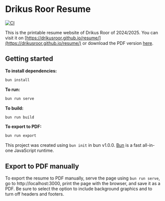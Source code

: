 # Drikus Roor Resume

[![CI](https://github.com/drikusroor/resume/actions/workflows/ci.yml/badge.svg)](https://github.com/drikusroor/resume/actions/workflows/ci.yml)

This is the printable resume website of Drikus Roor of 2024/2025. You can visit it on [https://drikusroor.github.io/resume/](https://drikusroor.github.io/resume/) or download the PDF version [here](https://github.com/drikusroor/resume/blob/main/Drikus%20Roor%20-%20Resume.pdf).

## Getting started

**To install dependencies:**

```bash
bun install
```

**To run:**

```bash
bun run serve
```

**To build:**

```bash
bun run build
```

**To export to PDF:**
```bash
bun run export
```

This project was created using `bun init` in bun v1.0.0. [Bun](https://bun.sh) is a fast all-in-one JavaScript runtime.

## Export to PDF manually

To export the resume to PDF manually, serve the page using `bun run serve`, go to http://localhost:3000, print the page with the browser, and save it as a PDF. Be sure to select the option to include background graphics and to turn off headers and footers.
